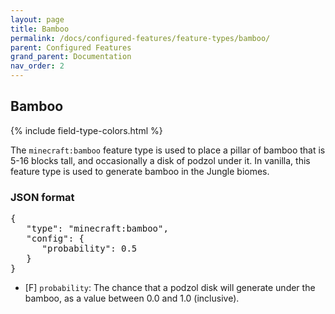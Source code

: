 ```yaml
---
layout: page
title: Bamboo
permalink: /docs/configured-features/feature-types/bamboo/
parent: Configured Features
grand_parent: Documentation
nav_order: 2
---
```


## Bamboo

<head>
    {% include field-type-colors.html %}
</head>

The `minecraft:bamboo` feature type is used to place a pillar of bamboo that is 5-16 blocks tall, and occasionally a disk of podzol under it. In vanilla, this feature type is used to generate bamboo in the Jungle biomes.

### JSON format

<pre>
{
   "type": "minecraft:bamboo",
   "config": {
      "probability": 0.5
   }
}
</pre>

* ‌<ye>[F]</ye> `probability`: The chance that a podzol disk will generate under the bamboo, as a value between 0.0 and 1.0 (inclusive).